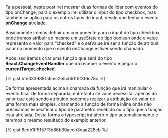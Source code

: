 Fala pessoal, neste post irei mostrar duas formas de lidar com eventos do tipo onChange, para o exemplo irei utilizar o input do tipo checkbox, mas também se aplica para os outros tipos de input, desde que tenha o evento **onChange** atrelado.

Basicamente iremos definir um componente para o input do tipo checkbox, onde iremos atribuir ao mesmo um useState do tipo boolean onde o value representa o valor para “checked”  e o setValue irá ser a função de atribuir valor no momento que o evento onChange estiver sendo chamado. 

Após isso iremos criar uma função que será do tipo **React.ChangeEventHandler<HTMLInputElement>** que irá receber o evento e pegar o **currentTarget.checked**. 


{% gist bfe3339881afcec2e5cb51f5f3f6c78c %}



Da forma apresentada acima a chamada da função que irá manipular o evento ficar de forma separada, entretanto se você necessitar apenas do valor que está sendo atribuído podemos realizar a atribuição de valor de uma forma mais simples, chamando a função de forma inline onde não precisamos especificar o tipo de parâmetro recebido ou o tipo que a função está atrelada. Desta forma o typescript irá aferir o tipo automaticamente e teremos o mesmo resultado do exemplo anterior.

{% gist 8edb1ff5157f3b86b30aecb3daa228eb %}
